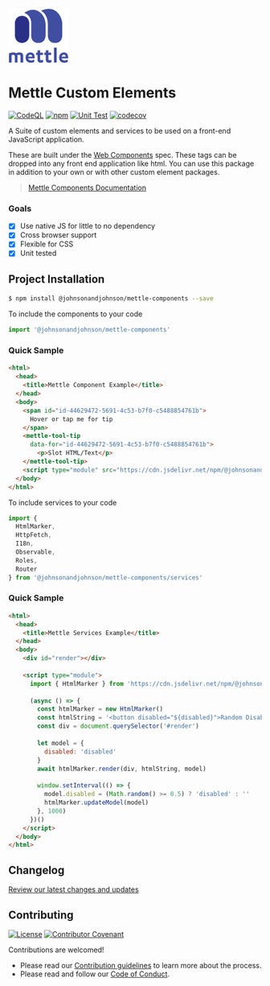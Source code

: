 <img src="./mettle-logo.svg" alt="Mettle Logo" width="120"/>

# Mettle Custom Elements

[![CodeQL](https://github.com/johnsonandjohnson/mettle-components/actions/workflows/codeql-analysis.yml/badge.svg?branch=main&event=push)](https://github.com/johnsonandjohnson/mettle-components/actions/workflows/codeql-analysis.yml)
[![npm](https://img.shields.io/npm/v/@johnsonandjohnson/mettle-components?color=41%20170%2070&label=NPM%20Package&logo=npm)](https://www.npmjs.com/package/@johnsonandjohnson/mettle-components)
[![Unit Test](https://github.com/johnsonandjohnson/mettle-components/actions/workflows/unit-test.yml/badge.svg?branch=main&event=push)](https://github.com/johnsonandjohnson/mettle-components/actions/workflows/unit-test.yml)
[![codecov](https://codecov.io/gh/johnsonandjohnson/mettle-components/branch/main/graph/badge.svg?token=UTNVOBVM4G)](https://codecov.io/gh/johnsonandjohnson/mettle-components)

A Suite of custom elements and services to be used on a front-end JavaScript application.

These are built under the [Web Components](https://developer.mozilla.org/en-US/docs/Web/Web_Components) spec.  These tags can be dropped into any front end application like html. You can use this package in addition to your own or with other custom element packages.

> [Mettle Components Documentation](https://johnsonandjohnson.github.io/mettle-components/?path=/docs/welcome-introduction--page)

### Goals

- [x] Use native JS for little to no dependency
- [x] Cross browser support
- [x] Flexible for CSS
- [x] Unit tested

## Project Installation

```sh
$ npm install @johnsonandjohnson/mettle-components --save
```

To include the components to your code

```js
import '@johnsonandjohnson/mettle-components'
```

### Quick Sample

```html
<html>
  <head>
    <title>Mettle Component Example</title>
  </head>
  <body>
    <span id="id-44629472-5691-4c53-b7f0-c5488854761b">
      Hover or tap me for tip
    </span>
    <mettle-tool-tip
      data-for="id-44629472-5691-4c53-b7f0-c5488854761b">
        <p>Slot HTML/Text</p>
    </mettle-tool-tip>
    <script type="module" src="https://cdn.jsdelivr.net/npm/@johnsonandjohnson/mettle-components/index.js"></script>
  </body>
</html>
```

To include services to your code

```js
import { 
  HtmlMarker,
  HttpFetch,
  I18n,
  Observable,
  Roles,
  Router
} from '@johnsonandjohnson/mettle-components/services'
```

### Quick Sample

```html
<html>
  <head>
    <title>Mettle Services Example</title>
  </head>
  <body>
    <div id="render"></div>

    <script type="module">
      import { HtmlMarker } from 'https://cdn.jsdelivr.net/npm/@johnsonandjohnson/mettle-components/services.js'

      (async () => {
        const htmlMarker = new HtmlMarker()
        const htmlString = '<button disabled="${disabled}">Random Disabled</button>'
        const div = document.querySelector('#render')

        let model = {
          disabled: 'disabled'
        }
        await htmlMarker.render(div, htmlString, model)

        window.setInterval(() => {
          model.disabled = (Math.random() >= 0.5) ? 'disabled' : ''
          htmlMarker.updateModel(model)
        }, 1000)
      })()
    </script>
  </body>
</html>
```


## Changelog

[Review our latest changes and updates](CHANGELOG.md)

## Contributing

[![License](https://img.shields.io/badge/License-Apache_2.0-blue.svg)](LICENSE)
[![Contributor Covenant](https://img.shields.io/badge/Contributor%20Covenant-2.1-4baaaa.svg)](CODE_OF_CONDUCT.md)


Contributions are welcomed!  

- Please read our [Contribution guidelines](CONTRIBUTING.md) to learn more about the process.
- Please read and follow our [Code of Conduct](CODE_OF_CONDUCT.md).

